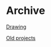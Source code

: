# Archive

[Drawing](Archive%20237c2a6208af450fb01a26e04a3c8781/Drawing%20d299df14697e4f99bd7493d993e80e7b.md)

[Old projects](Archive%20237c2a6208af450fb01a26e04a3c8781/Old%20projects%201aaf44485aa98034a15fc80973b8bd63.md)